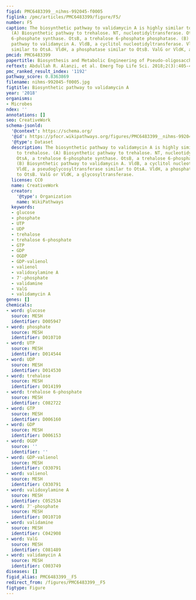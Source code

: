 ```yaml
---
figid: PMC6483399__nihms-992045-f0005
figlink: /pmc/articles/PMC6483399/figure/F5/
number: F5
caption: The biosynthetic pathway to validamycin A is highly similar to that to trehalose.
  (A) Biosynthetic pathway to trehalose. NT, nucleotidyltransferase. OtsA, a trehalose
  6-phosphate synthase. OtsB, a trehalose 6-phosphate phosphatase. (B) Biosynthetic
  pathway to validamycin A. VldB, a cyclitol nucleotidyltransferase. VldE, a pseudoglycosyltransferase
  similar to OtsA. VldH, a phosphatase similar to OtsB. ValG or VldK, a glycosyltransferase.
pmcid: PMC6483399
papertitle: Biosynthesis and Metabolic Engineering of Pseudo-oligosaccharides.
reftext: Abdullah R. Alanzi, et al. Emerg Top Life Sci. 2018;2(3):405-417.
pmc_ranked_result_index: '1192'
pathway_score: 0.8363869
filename: nihms-992045-f0005.jpg
figtitle: Biosynthetic pathway to validamycin A
year: '2018'
organisms:
- Microbes
ndex: ''
annotations: []
seo: CreativeWork
schema-jsonld:
  '@context': https://schema.org/
  '@id': https://pfocr.wikipathways.org/figures/PMC6483399__nihms-992045-f0005.html
  '@type': Dataset
  description: The biosynthetic pathway to validamycin A is highly similar to that
    to trehalose. (A) Biosynthetic pathway to trehalose. NT, nucleotidyltransferase.
    OtsA, a trehalose 6-phosphate synthase. OtsB, a trehalose 6-phosphate phosphatase.
    (B) Biosynthetic pathway to validamycin A. VldB, a cyclitol nucleotidyltransferase.
    VldE, a pseudoglycosyltransferase similar to OtsA. VldH, a phosphatase similar
    to OtsB. ValG or VldK, a glycosyltransferase.
  license: CC0
  name: CreativeWork
  creator:
    '@type': Organization
    name: WikiPathways
  keywords:
  - glucose
  - phosphate
  - UTP
  - UDP
  - trehalose
  - trehalose 6-phosphate
  - GTP
  - GDP
  - OGDP
  - GDP-valienol
  - valienol
  - validoxylamine A
  - 7'-phosphate
  - validamine
  - ValG
  - validamycin A
genes: []
chemicals:
- word: glucose
  source: MESH
  identifier: D005947
- word: phosphate
  source: MESH
  identifier: D010710
- word: UTP
  source: MESH
  identifier: D014544
- word: UDP
  source: MESH
  identifier: D014530
- word: trehalose
  source: MESH
  identifier: D014199
- word: trehalose 6-phosphate
  source: MESH
  identifier: C082722
- word: GTP
  source: MESH
  identifier: D006160
- word: GDP
  source: MESH
  identifier: D006153
- word: OGDP
  source: ''
  identifier: ''
- word: GDP-valienol
  source: MESH
  identifier: C030791
- word: valienol
  source: MESH
  identifier: C030791
- word: validoxylamine A
  source: MESH
  identifier: C052534
- word: 7'-phosphate
  source: MESH
  identifier: D010710
- word: validamine
  source: MESH
  identifier: C042908
- word: ValG
  source: MESH
  identifier: C081489
- word: validamycin A
  source: MESH
  identifier: C003749
diseases: []
figid_alias: PMC6483399__F5
redirect_from: /figures/PMC6483399__F5
figtype: Figure
---
```

